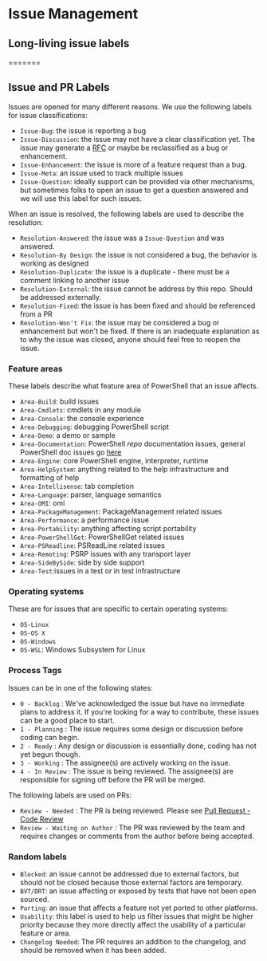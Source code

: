 # Issue Management

## Long-living issue labels
=======
## Issue and PR Labels

Issues are opened for many different reasons.
We use the following labels for issue classifications:

* `Issue-Bug`: the issue is reporting a bug
* `Issue-Discussion`: the issue may not have a clear classification yet.
  The issue may generate a [RFC][ln-rfc] or maybe be reclassified as a bug or enhancement.
* `Issue-Enhancement`: the issue is more of a feature request than a bug.
* `Issue-Meta`: an issue used to track multiple issues
* `Issue-Question`: ideally support can be provided via other mechanisms,
  but sometimes folks to open an issue to get a question answered and we will use this label for such issues.

[ln-rfc]: https://github.com/PowerShell/PowerShell-RFC

When an issue is resolved, the following labels are used to describe the resolution:

* `Resolution-Answered`: the issue was a `Issue-Question` and was answered.
* `Resolution-By Design`: the issue is not considered a bug, the behavior is working as designed
* `Resolution-Duplicate`: the issue is a duplicate - there must be a comment linking to another issue
* `Resolution-External`: the issue cannot be address by this repo.  Should be addressed externally.
* `Resolution-Fixed`: the issue is has been fixed and should be referenced from a PR
* `Resolution-Won't Fix`: the issue may be considered a bug or enhancement but won't be fixed.
  If there is an inadequate explanation as to why the issue was closed,
  anyone should feel free to reopen the issue.

### Feature areas

These labels describe what feature area of PowerShell that an issue affects.

* `Area-Build`: build issues
* `Area-Cmdlets`: cmdlets in any module
* `Area-Console`: the console experience
* `Area-Debugging`: debugging PowerShell script
* `Area-Demo`: a demo or sample
* `Area-Documentation`: PowerShell *repo* documentation issues, general PowerShell doc issues go [here](https://github.com/PowerShell/PowerShell-Docs/issues)
* `Area-Engine`: core PowerShell engine, interpreter, runtime
* `Area-HelpSystem`: anything related to the help infrastructure and formatting of help
* `Area-Intellisense`: tab completion
* `Area-Language`: parser, language semantics
* `Area-OMI`: omi
* `Area-PackageManagement`: PackageManagement related issues
* `Area-Performance`: a performance issue
* `Area-Portability`: anything affecting script portability
* `Area-PowerShellGet`: PowerShellGet related issues
* `Area-PSReadline`: PSReadLine related issues
* `Area-Remoting`: PSRP issues with any transport layer
* `Area-SideBySide`: side by side support
* `Area-Test`:issues in a test or in test infrastructure

### Operating systems

These are for issues that are specific to certain operating systems:
* `OS-Linux`
* `OS-OS X`
* `OS-Windows`
* `OS-WSL`: Windows Subsystem for Linux

### Process Tags

Issues can be in one of the following states:
* `0 - Backlog` : We've acknowledged the issue but have no immediate plans to address it.
  If you're looking for a way to contribute, these issues can be a good place to start.
* `1 - Planning` : The issue requires some design or discussion before coding can begin.
* `2 - Ready` : Any design or discussion is essentially done, coding has not yet begun though.
* `3 - Working` : The assignee(s) are actively working on the issue.
* `4 - In Review` : The issue is being reviewed.
  The assignee(s) are responsible for signing off before the PR will be merged.

The following labels are used on PRs:

* `Review - Needed` : The PR is being reviewed.  Please see [Pull Request - Code Review](../../.github/CONTRIBUTING.md#pull-request-code-review)
* `Review - Waiting on Author` : The PR was reviewed by the team and requires changes or comments from the author before being accepted.

### Random labels

* `Blocked`: an issue cannot be addressed due to external factors,
  but should not be closed because those external factors are temporary.
* `BVT/DRT`: an issue affecting or exposed by tests that have not been open sourced.
* `Porting`: an issue that affects a feature not yet ported to other platforms.
* `Usability`: this label is used to help us filter issues that might be higher priority
  because they more directly affect the usability of a particular feature or area.
* `Changelog Needed`: The PR requires an addition to the changelog,
  and should be removed when it has been added.
